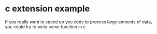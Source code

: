 # c extension example

If you really want to speed up you code to process large amounts of data, you could try to write some function in c.



